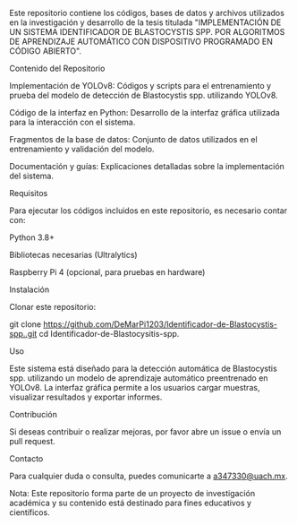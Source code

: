 Este repositorio contiene los códigos, bases de datos y archivos utilizados en la investigación y desarrollo de la tesis titulada "IMPLEMENTACIÓN DE UN SISTEMA IDENTIFICADOR DE BLASTOCYSTIS SPP. POR ALGORITMOS DE APRENDIZAJE AUTOMÁTICO CON DISPOSITIVO PROGRAMADO EN CÓDIGO ABIERTO".

Contenido del Repositorio

Implementación de YOLOv8: Códigos y scripts para el entrenamiento y prueba del modelo de detección de Blastocystis spp. utilizando YOLOv8.

Código de la interfaz en Python: Desarrollo de la interfaz gráfica utilizada para la interacción con el sistema.

Fragmentos de la base de datos: Conjunto de datos utilizados en el entrenamiento y validación del modelo.

Documentación y guías: Explicaciones detalladas sobre la implementación del sistema.

Requisitos

Para ejecutar los códigos incluidos en este repositorio, es necesario contar con:

Python 3.8+

Bibliotecas necesarias (Ultralytics)

Raspberry Pi 4 (opcional, para pruebas en hardware)

Instalación

Clonar este repositorio:

git clone https://github.com/DeMarPi1203/Identificador-de-Blastocystis-spp..git
cd Identificador-de-Blastocysitis-spp.

Uso

Este sistema está diseñado para la detección automática de Blastocystis spp. utilizando un modelo de aprendizaje automático preentrenado en YOLOv8. La interfaz gráfica permite a los usuarios cargar muestras, visualizar resultados y exportar informes.

Contribución

Si deseas contribuir o realizar mejoras, por favor abre un issue o envía un pull request.

Contacto

Para cualquier duda o consulta, puedes comunicarte a a347330@uach.mx.

Nota: Este repositorio forma parte de un proyecto de investigación académica y su contenido está destinado para fines educativos y científicos.
